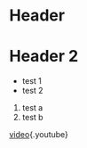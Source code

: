 <!-- TITLE: Test Page -->
<!-- SUBTITLE: A quick summary of Test Page -->

# Header

# Header 2

* test 1
* test 2

1. test a
2. test b

[video](https://www.youtube.com/watch?v=NsuHCbyYLeI){.youtube}
